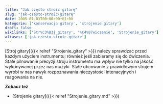 ```yaml
---
title: "Jak często stroić gitarę"
slug: "jak-często-stroić-gitarę"
date: 2005-01-01T00:00:00+01:00
kategorie: ['konserwacja gitary', 'strojenie gitary']
draft: false
wikilinks: ['Str%C3%B3j_gitary', '%C4%87wiczenie', 'Strojenie_gitary']
aliases: ['jak-czesto-stroic-gitare']
---
```

[Strój gitary]({{< relref "Strojenie_gitary" >}}) należy sprawdzać przed każdym
użyciem instrumentu; również jeśli zabieramy się do
ćwiczenia<!-- link nie odnosił się do niczego -->. Stałe pilnowanie precyzji stroju
instrumentu ma wpływ nie tylko na jakość wykonywanej przez nas muzyki.
Stałe obcowanie z prawidłowym strojem wyrobi w nas nawyk rozpoznawania
nieczystości intonacyjnych i reagowania na nie.

**Zobacz też**

  - [Strojenie gitary]({{< relref "Strojenie_gitary.md" >}})



